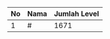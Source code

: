 | No | Nama            | Jumlah Level |
|----|-----------------|--------------|
| 1  | #    |    1671        |
